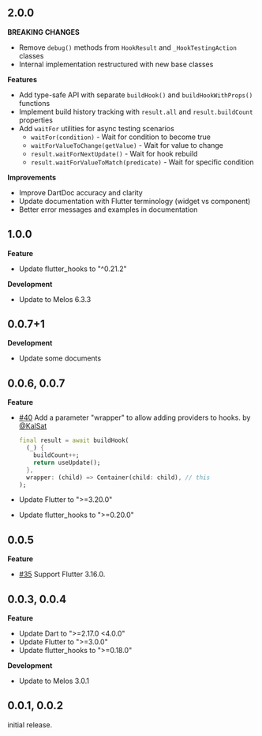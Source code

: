 ## 2.0.0

**BREAKING CHANGES**

- Remove `debug()` methods from `HookResult` and `_HookTestingAction` classes
- Internal implementation restructured with new base classes

**Features**

- Add type-safe API with separate `buildHook()` and `buildHookWithProps()` functions
- Implement build history tracking with `result.all` and `result.buildCount` properties
- Add `waitFor` utilities for async testing scenarios
  - `waitFor(condition)` - Wait for condition to become true
  - `waitForValueToChange(getValue)` - Wait for value to change
  - `result.waitForNextUpdate()` - Wait for hook rebuild
  - `result.waitForValueToMatch(predicate)` - Wait for specific condition

**Improvements**

- Improve DartDoc accuracy and clarity
- Update documentation with Flutter terminology (widget vs component)
- Better error messages and examples in documentation

## 1.0.0

**Feature**

- Update flutter_hooks to "^0.21.2"

**Development**

- Update to Melos 6.3.3

## 0.0.7+1

**Development**

- Update some documents

## 0.0.6, 0.0.7

**Feature**

- [#40](https://github.com/wasabeef/flutter_hooks_test/pull/40) Add a parameter "wrapper" to allow adding providers to hooks. by [@KalSat](https://github.com/KalSat)

  ```dart
  final result = await buildHook(
    (_) {
      buildCount++;
      return useUpdate();
    },
    wrapper: (child) => Container(child: child), // this
  );
  ```

- Update Flutter to ">=3.20.0"
- Update flutter_hooks to ">=0.20.0"

## 0.0.5

**Feature**

- [#35](https://github.com/wasabeef/flutter_hooks_test/pull/35) Support Flutter 3.16.0.

## 0.0.3, 0.0.4

**Feature**

- Update Dart to ">=2.17.0 <4.0.0"
- Update Flutter to ">=3.0.0"
- Update flutter_hooks to ">=0.18.0"

**Development**

- Update to Melos 3.0.1

## 0.0.1, 0.0.2

initial release.
